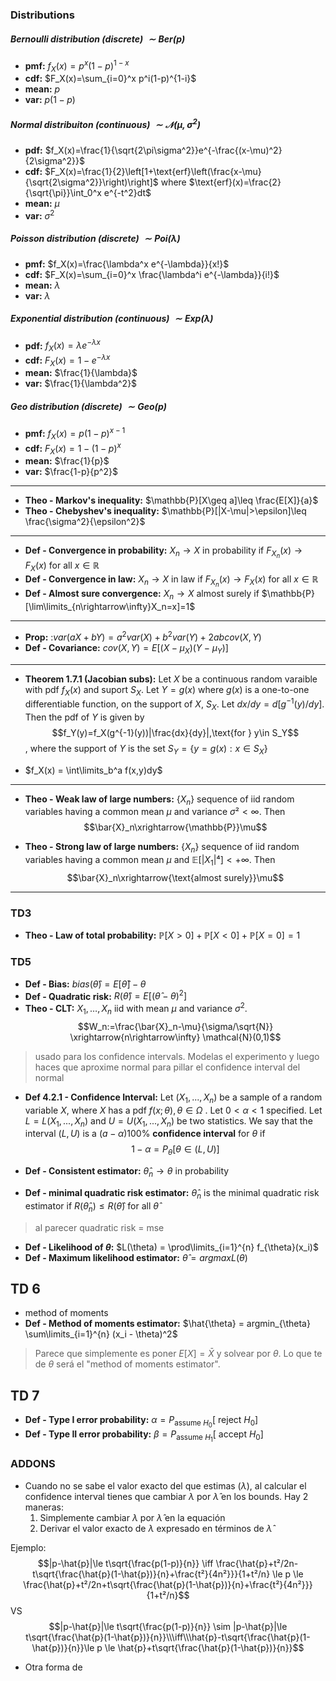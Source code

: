 ### Distributions
##### Bernoulli distribution (discrete) $\sim Ber(p)$
- **pmf:** $f_X(x)=p^x(1-p)^{1-x}$
- **cdf:** $F_X(x)=\sum_{i=0}^x p^i(1-p)^{1-i}$
- **mean:** $p$
- **var:** $p(1-p)$

##### Normal distribuiton (continuous) $\sim \mathcal{N}(\mu,\sigma^2)$ 
- **pdf:** $f_X(x)=\frac{1}{\sqrt{2\pi\sigma^2}}e^{-\frac{(x-\mu)^2}{2\sigma^2}}$
- **cdf:** $F_X(x)=\frac{1}{2}\left[1+\text{erf}\left(\frac{x-\mu}{\sqrt{2\sigma^2}}\right)\right]$ where $\text{erf}(x)=\frac{2}{\sqrt{\pi}}\int_0^x e^{-t^2}dt$
- **mean:** $\mu$
- **var:** $\sigma^2$

##### Poisson distribution (discrete) $\sim Poi(\lambda)$
- **pmf:** $f_X(x)=\frac{\lambda^x e^{-\lambda}}{x!}$
- **cdf:** $F_X(x)=\sum_{i=0}^x \frac{\lambda^i e^{-\lambda}}{i!}$
- **mean:** $\lambda$
- **var:** $\lambda$

##### Exponential distribution (continuous) $\sim Exp(\lambda)$
- **pdf:** $f_X(x)=\lambda e^{-\lambda x}$
- **cdf:** $F_X(x)=1-e^{-\lambda x}$
- **mean:** $\frac{1}{\lambda}$
- **var:** $\frac{1}{\lambda^2}$

##### Geo distribution (discrete) $\sim Geo(p)$
- **pmf:** $f_X(x)=p(1-p)^{x-1}$
- **cdf:** $F_X(x)=1-(1-p)^x$
- **mean:** $\frac{1}{p}$
- **var:** $\frac{1-p}{p^2}$
---
- **Theo - Markov's inequality:** $\mathbb{P}[X\geq a]\leq \frac{E[X]}{a}$
- **Theo - Chebyshev's inequality:** $\mathbb{P}[|X-\mu|>\epsilon]\leq \frac{\sigma^2}{\epsilon^2}$

---
- **Def - Convergence in probability:** $X_n\to X$ in probability if $F_{X_n}(x)\to F_X(x)$ for all $x\in\mathbb{R}$
- **Def - Convergence in law:** $X_n\to X$ in law if $F_{X_n}(x)\to F_X(x)$ for all $x\in\mathbb{R}$
- **Def - Almost sure convergence:** $X_n\to X$ almost surely if $\mathbb{P}[\lim\limits_{n\rightarrow\infty}X_n=x]=1$ 

---
- **Prop:** :$var(aX + bY) = a^2 var(X) + b^2 var(Y) + 2ab cov(X, Y)$
- **Def - Covariance:** $cov(X,Y)=E[(X-\mu_X)(Y-\mu_Y)]$
---
- **Theorem 1.7.1 (Jacobian subs):** Let $X$ be a continuous random varaible with pdf $f_X(x)$ and suport $S_X$. Let $Y=g(x)$ where $g(x)$ is a one-to-one differentiable function, on the support of $X$, $S_X$. Let $dx/dy=d[g^{-1}(y)/dy]$. Then the pdf of $Y$ is given by
$$f_Y(y)=f_X(g^{-1}(y))|\frac{dx}{dy}|,\text{for } y\in S_Y$$,
where the support of $Y$ is the set $S_Y=\{y=g(x):x\in S_X\}$

- $f_X(x) = \int\limits_b^a f(x,y)dy$
---
- **Theo - Weak law of large numbers:** {$X_n$} sequence of iid random variables having a common mean $\mu$ and variance $\sigma²<\infty$. Then
$$\bar{X}_n\xrightarrow{\mathbb{P}}\mu$$

- **Theo - Strong law of large numbers:** {$X_n$} sequence of iid random variables having a common mean $\mu$ and $\mathbb{E}[|X_1|⁴]<+\infty$. Then
$$\bar{X}_n\xrightarrow{\text{almost surely}}\mu$$


---
### TD3

- **Theo - Law of total probability:** $\mathbb{P}[X>0] + \mathbb{P}[X<0] + \mathbb{P}[X=0]=1$


### TD5
- **Def - Bias:** $bias(\hat{\theta})=E[\hat{\theta}]-\theta$
- **Def - Quadratic risk:** $R(\hat{\theta})=E[(\hat{\theta}-\theta)^2]$
- **Theo - CLT:** $X_1, \dots, X_n$ iid with mean $\mu$ and variance $\sigma^2$.
$$W_n:=\frac{\bar{X}_n-\mu}{\sigma/\sqrt{N}} \xrightarrow{n\rightarrow\infty} \mathcal{N}(0,1)$$
> usado para los confidence intervals. Modelas el experimento y luego haces que aproxime normal para pillar el confidence interval del normal
- **Def 4.2.1 - Confidence Interval:** Let $(X_1, ..., X_n)$ be a sample of a random variable $X$, where $X$ has a pdf $f(x;\theta), \theta\in\Omega$ . Let $0 < \alpha < 1$ specified. Let $L=L(X_1,...,X_n)$ and $U=U(X_1,...,X_n)$ be two statistics. We say that the interval $(L,U)$ is a $(a-\alpha)100\%$ **confidence interval** for $\theta$ if
$$1-\alpha=P_{\theta}[\theta\in(L,U)]$$

- **Def - Consistent estimator:** $\hat{\theta}_n\to \theta$ in probability

- **Def - minimal quadratic risk estimator:** $\hat{\theta}_n$ is the minimal quadratic risk estimator if $R(\hat{\theta}_n)\leq R(\hat{\theta})$ for all $\hat{\theta}$
> al parecer quadratic risk = mse
- **Def - Likelihood of $\theta$:** $L(\theta) = \prod\limits_{i=1}^{n} f_{\theta}(x_i)$ 
- **Def - Maximum likelihood estimator:** $\hat{\theta} = argmax L(\theta)$

## TD 6
- method of moments
- **Def - Method of moments estimator:** $\hat{\theta} = argmin_{\theta} \sum\limits_{i=1}^{n} (x_i - \theta)^2$
> Parece que simplemente es poner $E[X]=\bar{X}$ y solvear por $\theta$. Lo que te de $\theta$ será el "method of moments estimator".

## TD 7
- **Def - Type I error probability:** $\alpha = P_{\text{assume }H_0}[\text{ reject }H_0]$
- **Def - Type II error probability:** $\beta = P_{\text{assume }H_1}[\text{ accept }H_0]$

### ADDONS 
- Cuando no se sabe el valor exacto del que estimas ($\lambda$), al calcular el confidence interval tienes que cambiar $\lambda$ por $\hat{\lambda}$ en los bounds. Hay 2 maneras: 
    1. Simplemente cambiar $\lambda$ por $\hat{\lambda}$ en la equación
    2. Derivar el valor exacto de $\lambda$ expresado en términos de $\hat{\lambda}$

Ejemplo:
$$|p-\hat{p}|\le t\sqrt{\frac{p(1-p)}{n}} \iff \frac{\hat{p}+t²/2n-t\sqrt{\frac{\hat{p}(1-\hat{p})}{n}+\frac{t²}{4n²}}}{1+t²/n} \le p \le \frac{\hat{p}+t²/2n+t\sqrt{\frac{\hat{p}(1-\hat{p})}{n}+\frac{t²}{4n²}}}{1+t²/n}$$
VS
$$|p-\hat{p}|\le  t\sqrt{\frac{p(1-p)}{n}} \sim |p-\hat{p}|\le  t\sqrt{\frac{\hat{p}(1-\hat{p})}{n}}\\\iff\\\hat{p}-t\sqrt{\frac{\hat{p}(1-\hat{p})}{n}}\le p \le \hat{p}+t\sqrt{\frac{\hat{p}(1-\hat{p})}{n}}$$

- Otra forma de 